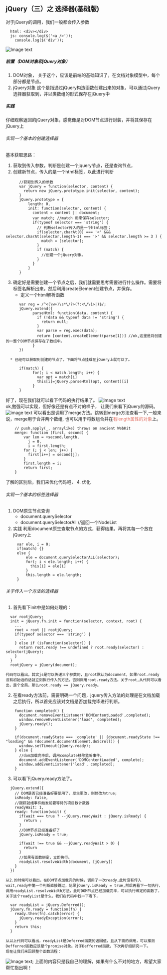 ## jQuery（三）之 选择器(基础版)
对于jQuery的调用，我们一般都会传入参数
```
  html: <div></div>
  js: console.log($('<a />'));
    console.log($('div'));
```
![Image text](./img/result_3.png)
##### 前置（DOM对象和jQuery对象）
  1. DOM对象，
    关于这个，应该是前端的基础知识了，在文档对象模型中，每个部分都是节点。
  2. jQuery对象
    这个是指通过jQuery构造函数创建出来的对象，可以通过jQuery选择器获取到，并以类数组的形式保存在jQuery中

##### 实践
  仔细观察返回的jQuery对象，感觉像是对DOM节点进行封装，并将其保存在jQuery上
###### 实现一个基本的创建选择器
  基本获取思路：
   1. 获取到传入参数，判断是创建一个jquery节点，还是查询节点，
   2. 创建新节点，传入的是一个html标签，以此进行判断
```
      //获取到传入的参数
      var jQuery = function(selector, content) {
        return new jQuery.prototype.init(selector, content);
      }
      jQuery.prototype = {
          length: 0,
          init: function(selector, content) {
            content = content || document;
            var match; //match 用来保存selector;
            if(typeof selector === 'string') {
              // 判断selector传入的是一个html标签；
              if(selector.charAt(0) === '<' &&& selector.charAt(selector.length-1) === '>' && selector.length >= 3 ) {
                match = [selector];
              }
              if (match) {
                //创建一个jQuery对象。
              }
            }
          }
      }
```
   3. 确定好是需要创建一个节点之后，我们就需要思考需要进行什么操作。需要将标签名解析出来，然后利用createElement创建节点，并保存。
      * 定义一个html解析函数
```
      var reg = /^<(\w+)\s*\/?>(?:<\/\1>|)$/;
      jQuery.extend({
            parseHtml: function(data, content) {
              if (!data && typeof data != 'string') {
                return null;
              }
              var parse = reg.exec(data);
              return [content.createElement(parse[1])] //ok,这里是将创建的一整个DOM节点保存在了数组中。
            }
      })
```
      * 已经可以获取到创建的节点了，下面将节点挂载在jQuery上就可以了。
```
      if(match) {
            for(; i < match.length; i++) {
              var opt = match[i]
              this[i]=jQuery.parseHtml(opt, content)[i]
            }
      }
```
好了，现在我们就可以看下代码的执行结果了。
![image text](./img/4.png)    
ok,勉强可以实现，但好像还是有点不对的样子， 让我们来看下jQuery的源码。
![image text](./img/6.png)
可以看出是调用了merge方法。跳转到merge方法查看一下,一般来说，merge用于合并两个数组, 也可以用于将数组合并在<font color="#e06c60">有length属性的对象</font>上。
  ```
      // push.apply(_, arraylike) throws on ancient WebKit
      merge: function (first, second) {
          var len = +second.length,
            j = 0,
            i = first.length;
          for (; j < len; j++) {
            first[i++] = second[j];
          }
          first.length = i;   
          return first;
      }
  ```
了解的区别后，我们来优化代码吧，
   4. 优化    

###### 实现一个基本的标签选择器
   1. DOM原生节点查询
      * document.querySelector
      * document.querySelectorAll //返回一个NodeList
   2. 实践
    利用document原生查取节点的方式，获得结果，再将其每一个放在jQuery上
 ```
      var ele, i = 0;
      if(match) {}
      else {
          ele = document.querySelectorALL(selector);
          for(; i < ele.length; i++) {
            this[i] = ele[i]
          }
          this.length = ele.length;
      }
 ```

###### 关于传入一个方法的选择器
  1. 首先看下init中是如何处理的：
  ```
    var rootjQuery;
    init = jQuery.fn.init = function(selector, context, root) {
      ...
      root = root || rootjQuery;
      if(typeof selector === 'string') {
        ...
      } else if (isFunction(selector)) {
        return root.ready !== undefined ? root.ready(selector) : selector(jQuery);
      }
    }
    rootjQuery = jQuery(document);
  ```
    代码可以看出，其实js是可以传递三个参数的，且root默认为document，如果root.ready没有初始话的话就立刻执行传入的方法，否则调用root.ready方法。关于root,从代码可以看出，是个全局，那么root.ready == jQuery.ready。
  2. 在看ready方法前，需要明确一个问题，jquery传入方法的处理是在文档加载之后执行，所以首先应该对文档是否加载完毕进行判断。
  ```
      function completed() {
        document.removeEventListener('DOMContentLoaded',completed);
        window.removeEventListener('load', completed);
        jQuery.ready();
      }
      
      if(document.readyState === 'complete' || (document.readyState !== "loading" && !document.documentElement.doScroll)) {
        window.setTimeout(jQuery.ready);
      } else {
        //dom加载完毕后，调用complate移除监听事件。
        document.addEventListener('DOMContentLoaded', complete);
        window.addEventListener('load', completed);
      }
  ```
  3. 可以看下jQuery.ready方法了。
  ```
    jQuery.extend({
      // DOM是否已经准备好要使用了，发生更改，则修改为true;
      isReady: false,
      //跟踪就绪事件触发前要等待的项目数计数器
      readyWait: 1,
      ready: function(wait) {
        if(wait === true ? --jQuery.readyWait : jQuery.isReady) {
          return ;
        }
        //DOM节点已经准备好了
        jQuery.isReady = true;
        
        if(wait !== true && --jQuery.readyWait > 0) {
          return 
        }
        //如果有函数绑定，立即执行。
        readyList.resolveWidth(document, [jQuery])
      }
    })
  ```
    从2.的时候可以看出，在DOM节点加载完的时候，调用了一次ready,此时没有传入wait,ready中第一个判断直接跳过，记录jQuery.isReady = true,然后再看下一句执行，调用readyList.resolveWidth方法，此时DOM节点已经加载完毕，可以执行绑定的函数了，
    关于这个readyList是什么，我们在代码中找一下看下，
  ```
    var readyList = jQuery.Deferred();
    jQuery.fn.ready = function(fn) {
      ready.then(fn).catch(error) {
        jQuery.readyException(error);
      }
      return this;
    }
  ```
    从以上代码可以看出，readyList是Deferred函数的返回值，且从下面的调用，可以推测Defferred函数应该是个promise对象。对于Defferred函数，下次再仔细研究一下。
    现在让我们来回顾整个函数流程：
  ![Image text](./img/5.png);
  上面的内容只是我自己的理解，如果有什么不对的地方，希望大家帮忙指出啊！